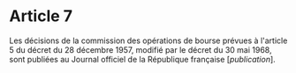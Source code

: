 # Article 7

Les décisions de la commission des opérations de bourse prévues à l'article 5 du décret du 28 décembre 1957, modifié par le décret du 30 mai 1968, sont publiées au Journal officiel de la République française [*publication*].
